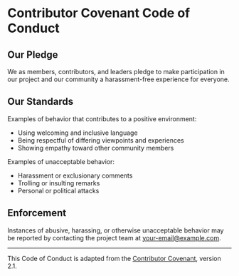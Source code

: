 # Contributor Covenant Code of Conduct

## Our Pledge

We as members, contributors, and leaders pledge to make participation in our project and our community a harassment-free experience for everyone.

## Our Standards

Examples of behavior that contributes to a positive environment:
- Using welcoming and inclusive language
- Being respectful of differing viewpoints and experiences
- Showing empathy toward other community members

Examples of unacceptable behavior:
- Harassment or exclusionary comments
- Trolling or insulting remarks
- Personal or political attacks

## Enforcement

Instances of abusive, harassing, or otherwise unacceptable behavior may be reported by contacting the project team at your-email@example.com.

---

This Code of Conduct is adapted from the [Contributor Covenant][homepage], version 2.1.

[homepage]: https://www.contributor-covenant.org
